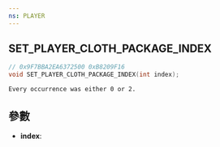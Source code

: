 ```yaml
---
ns: PLAYER
---
```

## SET_PLAYER_CLOTH_PACKAGE_INDEX

```c
// 0x9F7BBA2EA6372500 0xB8209F16
void SET_PLAYER_CLOTH_PACKAGE_INDEX(int index);
```

```
Every occurrence was either 0 or 2.  
```

## 參數
* **index**: 

